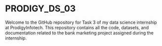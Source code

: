 # PRODIGY_DS_03
Welcome to the GitHub repository for Task 3 of my data science internship at ProdigyInfotech. This repository contains all the code, datasets, and documentation related to the bank marketing project assigned during the internship.
